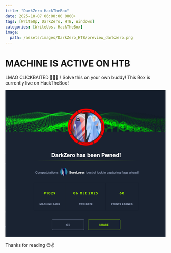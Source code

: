 ```yaml
---
title: "DarkZero HackTheBox" 
date: 2025-10-07 06:00:00 0000+
tags: [WriteUp, DarkZero, HTB, Windows]
categories: [WriteUps, HackTheBox]
image:
  path: /assets/images/DarkZero_HTB/preview_darkzero.png
---
```

# MACHINE IS ACTIVE ON HTB

LMAO CLICKBAITED 🤡🤡🤡 !
Solve this on your own buddy!
This Box is currently live on HackTheBox !

![image.png](/assets/images/DarkZero_HTB/image%2050.png)

Thanks for reading 😊✌️
